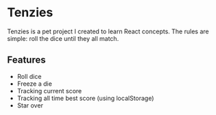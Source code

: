 # Tenzies

Tenzies is a pet project I created to learn React concepts. The rules are simple: roll the dice until they all match.

## Features
* Roll dice
* Freeze a die
* Tracking current score
* Tracking all time best score (using localStorage)
* Star over
